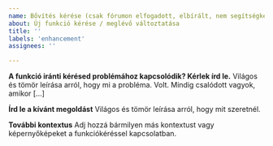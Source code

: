 ```yaml
---
name: Bővítés kérése (csak fórumon elfogadott, elbírált, nem segítségkérés!)
about: Új funkció kérése / meglévő változtatása
title: ''
labels: 'enhancement'
assignees: ''

---
```


**A funkció iránti kérésed problémához kapcsolódik? Kérlek írd le.**
Világos és tömör leírása arról, hogy mi a probléma. Volt. Mindig csalódott vagyok, amikor [...]

**Írd le a kívánt megoldást**
Világos és tömör leírása arról, hogy mit szeretnél.

**További kontextus**
Adj hozzá bármilyen más kontextust vagy képernyőképeket a funkciókéréssel kapcsolatban.

